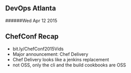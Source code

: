 DevOps Atlanta
--------------
######Wed Apr 12 2015

ChefConf Recap
--------------

- bit.ly/ChefConf2015Vids
- Major announcement: Chef Delivery
- Chef Delivery looks like a jenkins replacement
- not OSS, only the cli and the build cookbooks are OSS
